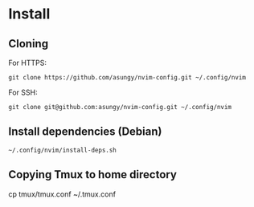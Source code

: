 # Install

## Cloning

For HTTPS:
```
git clone https://github.com/asungy/nvim-config.git ~/.config/nvim
```

For SSH:
```
git clone git@github.com:asungy/nvim-config.git ~/.config/nvim
```

## Install dependencies (Debian)
```
~/.config/nvim/install-deps.sh
```

## Copying Tmux to home directory
cp tmux/tmux.conf ~/.tmux.conf
